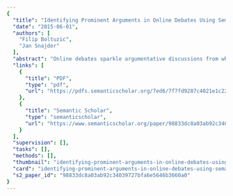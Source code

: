 ```yaml
---
{
  "title": "Identifying Prominent Arguments in Online Debates Using Semantic Textual Similarity",
  "date": "2015-06-01",
  "authors": [
    "Filip Boltuzic",
    "Jan Snajder"
  ],
  "abstract": "Online debates sparkle argumentative discussions from which generally accepted arguments often emerge. We consider the task of unsupervised identification of prominent argument in online debates. As a first step, in this paper we perform a cluster analysis using semantic textual similarity to detect similar arguments. We perform a preliminary cluster evaluation and error analysis based on cluster-class matching against a manually labeled dataset.",
  "links": [
    {
      "title": "PDF",
      "type": "pdf",
      "url": "https://pdfs.semanticscholar.org/7ed6/7f7fd9287c4021e1c22b0df92d0809e6a5d8.pdf"
    },
    {
      "title": "Semantic Scholar",
      "type": "semanticscholar",
      "url": "https://www.semanticscholar.org/paper/98833dc8a03ab92c34039727bfa6e5646b3660a0"
    }
  ],
  "supervision": [],
  "tasks": [],
  "methods": [],
  "thumbnail": "identifying-prominent-arguments-in-online-debates-using-semantic-textual-similarity-thumb.jpg",
  "card": "identifying-prominent-arguments-in-online-debates-using-semantic-textual-similarity-card.jpg",
  "s2_paper_id": "98833dc8a03ab92c34039727bfa6e5646b3660a0"
}
---
```


